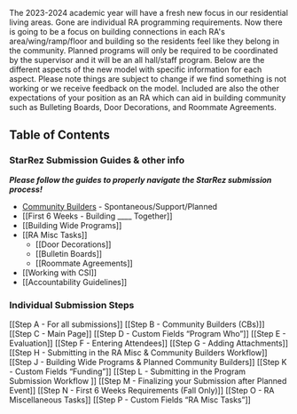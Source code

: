 The 2023-2024 academic year will have a fresh new focus in our residential living areas. Gone are individual RA programming requirements. Now there is going to be a focus on building connections in each RA's area/wing/ramp/floor and building so the residents feel like they belong in the community. Planned programs will only be required to be coordinated by the supervisor and it will be an all hall/staff program. Below are the different aspects of the new model with specific information for each aspect. Please note things are subject to change if we find something is not working or we receive feedback on the model. Included are also the other expectations of your position as an RA which can aid in building community such as Bulleting Boards, Door Decorations, and Roommate Agreements.

## Table of Contents 

### StarRez Submission Guides & other info
***Please follow the guides to properly navigate the StarRez submission process!***

- [Community Builders](Community%20Builders.md) - Spontaneous/Support/Planned
- [[First 6 Weeks - Building ____ Together]] 
- [[Building Wide Programs]] 
- [[RA Misc Tasks]]
	- [[Door Decorations]]
	- [[Bulletin Boards]]
	- [[Roommate Agreements]]
- [[Working with CSI]]
- [[Accountability Guidelines]]

### Individual Submission Steps
[[Step A - For all submissions]]
[[Step B - Community Builders (CBs)]]
[[Step C - Main Page]]
[[Step D - Custom Fields “Program Who”]]
[[Step E - Evaluation]]
[[Step F - Entering Attendees]]
[[Step G - Adding Attachments]]
[[Step H - Submitting in the RA Misc & Community Builders Workflow]]
[[Step J - Building Wide Programs & Planned Community Builders]]
[[Step K - Custom Fields “Funding”]]
[[Step L - Submitting in the Program Submission Workflow ]]
[[Step M - Finalizing your Submission after Planned Event]]
[[Step N - First 6 Weeks Requirements (Fall Only)]]
[[Step O - RA Miscellaneous Tasks]]
[[Step P - Custom Fields “RA Misc Tasks”]]


